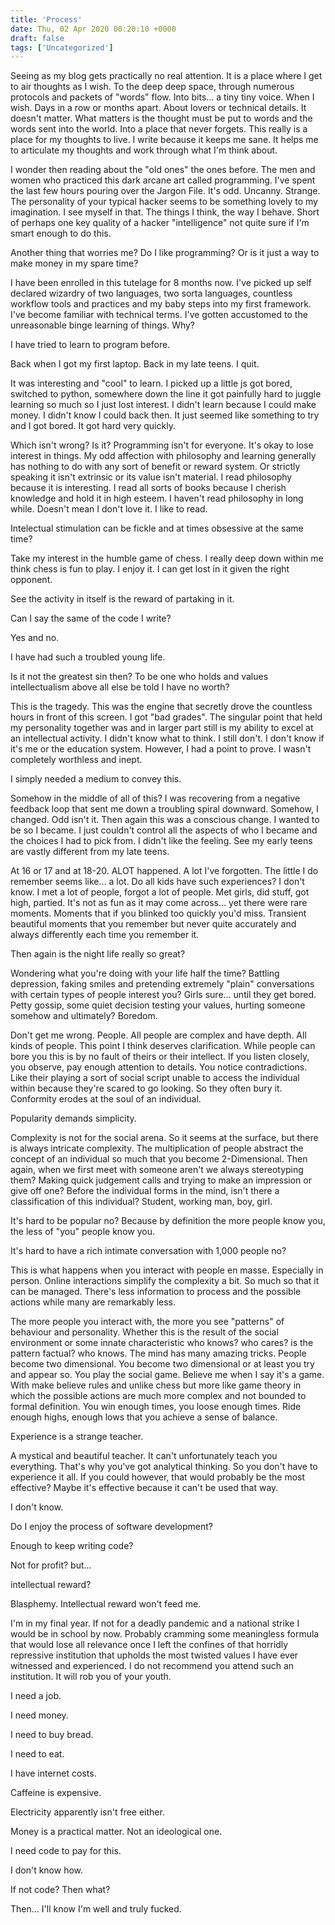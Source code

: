 ```yaml
---
title: 'Process'
date: Thu, 02 Apr 2020 00:20:10 +0000
draft: false
tags: ['Uncategorized']
---
```


Seeing as my blog gets practically no real attention. It is a place where I get to air thoughts as I wish. To the deep deep space, through numerous protocols and packets of "words" flow. Into bits... a tiny tiny voice. When I wish. Days in a row or months apart. About lovers or technical details. It doesn't matter. What matters is the thought must be put to words and the words sent into the world. Into a place that never forgets. This really is a place for my thoughts to live. I write because it keeps me sane. It helps me to articulate my thoughts and work through what I'm think about.

I wonder then reading about the "old ones" the ones before. The men and women who practiced this dark arcane art called programming. I've spent the last few hours pouring over the Jargon File. It's odd. Uncanny. Strange. The personality of your typical hacker seems to be something lovely to my imagination. I see myself in that. The things I think, the way I behave. Short of perhaps one key quality of a hacker "intelligence" not quite sure if I'm smart enough to do this.

Another thing that worries me? Do I like programming? Or is it just a way to make money in my spare time?

I have been enrolled in this tutelage for 8 months now. I've picked up self declared wizardry of two languages, two sorta languages, countless workflow tools and practices and my baby steps into my first framework. I've become familiar with technical terms. I've gotten accustomed to the unreasonable binge learning of things. Why?

I have tried to learn to program before.

Back when I got my first laptop. Back in my late teens. I quit.

It was interesting and "cool" to learn. I picked up a little js got bored, switched to python, somewhere down the line it got painfully hard to juggle learning so much so I just lost interest. I didn't learn because I could make money. I didn't know I could back then. It just seemed like something to try and I got bored. It got hard very quickly.

Which isn't wrong? Is it? Programming isn't for everyone. It's okay to lose interest in things. My odd affection with philosophy and learning generally has nothing to do with any sort of benefit or reward system. Or strictly speaking it isn't extrinsic or its value isn't material. I read philosophy because it is interesting. I read all sorts of books because I cherish knowledge and hold it in high esteem. I haven't read philosophy in long while. Doesn't mean I don't love it. I like to read.

Intelectual stimulation can be fickle and at times obsessive at the same time?

Take my interest in the humble game of chess. I really deep down within me think chess is fun to play. I enjoy it. I can get lost in it given the right opponent.

See the activity in itself is the reward of partaking in it.

Can I say the same of the code I write?

Yes and no.

I have had such a troubled young life.

Is it not the greatest sin then? To be one who holds and values intellectualism above all else be told I have no worth?

This is the tragedy. This was the engine that secretly drove the countless hours in front of this screen. I got "bad grades". The singular point that held my personality together was and in larger part still is my ability to excel at an intellectual activity. I didn't know what to think. I still don't. I don't know if it's me or the education system. However, I had a point to prove. I wasn't completely worthless and inept.

I simply needed a medium to convey this.

Somehow in the middle of all of this? I was recovering from a negative feedback loop that sent me down a troubling spiral downward. Somehow, I changed. Odd isn't it. Then again this was a conscious change. I wanted to be so I became. I just couldn't control all the aspects of who I became and the choices I had to pick from. I didn't like the feeling. See my early teens are vastly different from my late teens.

At 16 or 17 and at 18-20. ALOT happened. A lot I've forgotten. The little I do remember seems like... a lot. Do all kids have such experiences? I don't know. I met a lot of people, forgot a lot of people. Met girls, did stuff, got high, partied. It's not as fun as it may come across... yet there were rare moments. Moments that if you blinked too quickly you'd miss. Transient beautiful moments that you remember but never quite accurately and always differently each time you remember it.

Then again is the night life really so great?

Wondering what you're doing with your life half the time? Battling depression, faking smiles and pretending extremely "plain" conversations with certain types of people interest you? Girls sure... until they get bored. Petty gossip, some quiet decision testing your values, hurting someone somehow and ultimately? Boredom.

Don't get me wrong. People. All people are complex and have depth. All kinds of people. This point I think deserves clarification. While people can bore you this is by no fault of theirs or their intellect. If you listen closely, you observe, pay enough attention to details. You notice contradictions. Like their playing a sort of social script unable to access the individual within because they're scared to go looking. So they often bury it. Conformity erodes at the soul of an individual.

Popularity demands simplicity.

Complexity is not for the social arena. So it seems at the surface, but there is always intricate complexity. The multiplication of people abstract the concept of an individual so much that you become 2-Dimensional. Then again, when we first meet with someone aren't we always stereotyping them? Making quick judgement calls and trying to make an impression or give off one? Before the individual forms in the mind, isn't there a classification of this individual? Student, working man, boy, girl.

It's hard to be popular no? Because by definition the more people know you, the less of "you" people know you.

It's hard to have a rich intimate conversation with 1,000 people no?

This is what happens when you interact with people en masse. Especially in person. Online interactions simplify the complexity a bit. So much so that it can be managed. There's less information to process and the possible actions while many are remarkably less.

The more people you interact with, the more you see "patterns" of behaviour and personality. Whether this is the result of the social environment or some innate characteristic who knows? who cares? is the pattern factual? who knows. The mind has many amazing tricks. People become two dimensional. You become two dimensional or at least you try and appear so. You play the social game. Believe me when I say it's a game. With make believe rules and unlike chess but more like game theory in which the possible actions are much more complex and not bounded to formal definition. You win enough times, you loose enough times. Ride enough highs, enough lows that you achieve a sense of balance.

Experience is a strange teacher.

A mystical and beautiful teacher. It can't unfortunately teach you everything. That's why you've got analytical thinking. So you don't have to experience it all. If you could however, that would probably be the most effective? Maybe it's effective because it can't be used that way.

I don't know.

Do I enjoy the process of software development?

Enough to keep writing code?

Not for profit? but...

intellectual reward?

Blasphemy. Intellectual reward won't feed me.

I'm in my final year. If not for a deadly pandemic and a national strike I would be in school by now. Probably cramming some meaningless formula that would lose all relevance once I left the confines of that horridly repressive institution that upholds the most twisted values I have ever witnessed and experienced. I do not recommend you attend such an institution. It will rob you of your youth.

I need a job.

I need money.

I need to buy bread.

I need to eat.

I have internet costs.

Caffeine is expensive.

Electricity apparently isn't free either.

Money is a practical matter. Not an ideological one.

I need code to pay for this.

I don't know how.

If not code? Then what?

Then... I'll know I'm well and truly fucked.